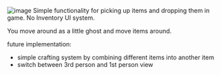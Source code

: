 ![image](https://github.com/JustinePham/ItemDragDrop/assets/8952158/751bb157-f7ac-42a6-9240-6c61d913717f)
Simple functionality for picking up items and dropping them in game. 
No Inventory UI system. 

You move around as a little ghost and move items around. 

future implementation: 

- simple crafting system by combining different items into another item
- switch between 3rd person and 1st person view

